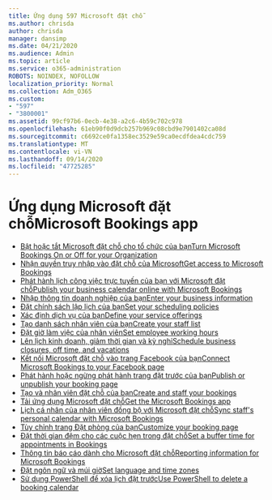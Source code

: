 ```yaml
---
title: Ứng dụng 597 Microsoft đặt chỗ
ms.author: chrisda
author: chrisda
manager: dansimp
ms.date: 04/21/2020
ms.audience: Admin
ms.topic: article
ms.service: o365-administration
ROBOTS: NOINDEX, NOFOLLOW
localization_priority: Normal
ms.collection: Adm_O365
ms.custom:
- "597"
- "3800001"
ms.assetid: 99cf97b6-0ecb-4e38-a2c6-4b59c702c978
ms.openlocfilehash: 61eb90f0d9dcb257b969c08cbd9e7901402ca08d
ms.sourcegitcommit: c6692ce0fa1358ec3529e59ca0ecdfdea4cdc759
ms.translationtype: MT
ms.contentlocale: vi-VN
ms.lasthandoff: 09/14/2020
ms.locfileid: "47725285"
---
```

# <a name="microsoft-bookings-app"></a><span data-ttu-id="8492c-102">Ứng dụng Microsoft đặt chỗ</span><span class="sxs-lookup"><span data-stu-id="8492c-102">Microsoft Bookings app</span></span>

- [<span data-ttu-id="8492c-103">Bật hoặc tắt Microsoft đặt chỗ cho tổ chức của bạn</span><span class="sxs-lookup"><span data-stu-id="8492c-103">Turn Microsoft Bookings On or Off for your Organization</span></span>](https://support.microsoft.com/office/c27537fa-525e-47a8-aadf-9b07ee75c227)
- [<span data-ttu-id="8492c-104">Nhận quyền truy nhập vào đặt chỗ của Microsoft</span><span class="sxs-lookup"><span data-stu-id="8492c-104">Get access to Microsoft Bookings</span></span>](https://support.microsoft.com/office/5382dc07-aaa5-45c9-8767-502333b214ce)
- [<span data-ttu-id="8492c-105">Phát hành lịch công việc trực tuyến của bạn với Microsoft đặt chỗ</span><span class="sxs-lookup"><span data-stu-id="8492c-105">Publish your business calendar online with Microsoft Bookings</span></span>](https://support.microsoft.com/office/47403d64-a067-4754-9ae9-00157244c27d)
- [<span data-ttu-id="8492c-106">Nhập thông tin doanh nghiệp của bạn</span><span class="sxs-lookup"><span data-stu-id="8492c-106">Enter your business information</span></span>](https://support.microsoft.com/office/828a17db-956a-401e-bb62-d153b6dffd53)
- [<span data-ttu-id="8492c-107">Đặt chính sách lập lịch của bạn</span><span class="sxs-lookup"><span data-stu-id="8492c-107">Set your scheduling policies</span></span>](https://support.microsoft.com/office/4b2c84ec-64d3-4027-af4c-40f69e7b37c9)
- [<span data-ttu-id="8492c-108">Xác định dịch vụ của bạn</span><span class="sxs-lookup"><span data-stu-id="8492c-108">Define your service offerings</span></span>](https://support.microsoft.com/office/4a1c391e-524f-48e0-bef8-185df3a9634b)
- [<span data-ttu-id="8492c-109">Tạo danh sách nhân viên của bạn</span><span class="sxs-lookup"><span data-stu-id="8492c-109">Create your staff list</span></span>](https://support.microsoft.com/office/298c529b-407b-4a2b-b2c5-6e77a9d1f07f)
- [<span data-ttu-id="8492c-110">Đặt giờ làm việc của nhân viên</span><span class="sxs-lookup"><span data-stu-id="8492c-110">Set employee working hours</span></span>](https://support.microsoft.com/office/0968717e-b61f-4b06-987c-6c1464541782)
- [<span data-ttu-id="8492c-111">Lên lịch kinh doanh, giảm thời gian và kỳ nghỉ</span><span class="sxs-lookup"><span data-stu-id="8492c-111">Schedule business closures, off time, and vacations</span></span>](https://support.microsoft.com/e3c0a4ee-e3d8-4fbe-bd8f-16d1c712d1f4)
- [<span data-ttu-id="8492c-112">Kết nối Microsoft đặt chỗ vào trang Facebook của bạn</span><span class="sxs-lookup"><span data-stu-id="8492c-112">Connect Microsoft Bookings to your Facebook page</span></span>](https://support.microsoft.com/office/858db050-3d10-4bb5-82f1-df6ebeda2685)
- [<span data-ttu-id="8492c-113">Phát hành hoặc ngừng phát hành trang đặt trước của bạn</span><span class="sxs-lookup"><span data-stu-id="8492c-113">Publish or unpublish your booking page</span></span>](https://support.microsoft.com/office/4fb0235c-01e7-4447-bf91-0915c21b84ad)
- [<span data-ttu-id="8492c-114">Tạo và nhân viên đặt chỗ của bạn</span><span class="sxs-lookup"><span data-stu-id="8492c-114">Create and staff your bookings</span></span>](https://support.microsoft.com/office/03a9acc9-f29c-456b-9fb2-0f49474b2708)
- [<span data-ttu-id="8492c-115">Tải ứng dụng Microsoft đặt chỗ</span><span class="sxs-lookup"><span data-stu-id="8492c-115">Get the Microsoft Bookings app</span></span>](https://support.microsoft.com/office/0968717e-b61f-4b06-987c-6c1464541782)
- [<span data-ttu-id="8492c-116">Lịch cá nhân của nhân viên đồng bộ với Microsoft đặt chỗ</span><span class="sxs-lookup"><span data-stu-id="8492c-116">Sync staff's personal calendar with Microsoft Bookings</span></span>](https://support.microsoft.com/office/23ee9b4c-0241-40ff-b663-67a309c378f8)
- [<span data-ttu-id="8492c-117">Tùy chỉnh trang Đặt phòng của bạn</span><span class="sxs-lookup"><span data-stu-id="8492c-117">Customize your booking page</span></span>](https://support.microsoft.com/office/116d7a84-a7a0-4911-a1e9-debb2cca7c43)
- [<span data-ttu-id="8492c-118">Đặt thời gian đệm cho các cuộc hẹn trong đặt chỗ</span><span class="sxs-lookup"><span data-stu-id="8492c-118">Set a buffer time for appointments in Bookings</span></span>](https://support.microsoft.com/office/271f43e4-b8f7-4d63-8059-b5747679bb7e)
- [<span data-ttu-id="8492c-119">Thông tin báo cáo dành cho Microsoft đặt chỗ</span><span class="sxs-lookup"><span data-stu-id="8492c-119">Reporting information for Microsoft Bookings</span></span>](https://support.microsoft.com/office/e150b415-d335-4818-93ac-acff4797a1b1)
- [<span data-ttu-id="8492c-120">Đặt ngôn ngữ và múi giờ</span><span class="sxs-lookup"><span data-stu-id="8492c-120">Set language and time zones</span></span>](https://support.microsoft.com/office/94af3e22-aca6-4e91-8b91-1cd5a02a9ea8)
- [<span data-ttu-id="8492c-121">Sử dụng PowerShell để xóa lịch đặt trước</span><span class="sxs-lookup"><span data-stu-id="8492c-121">Use PowerShell to delete a booking calendar</span></span>](https://support.microsoft.com/office/8c3a913c-2247-4519-894d-b6263eeb9920)